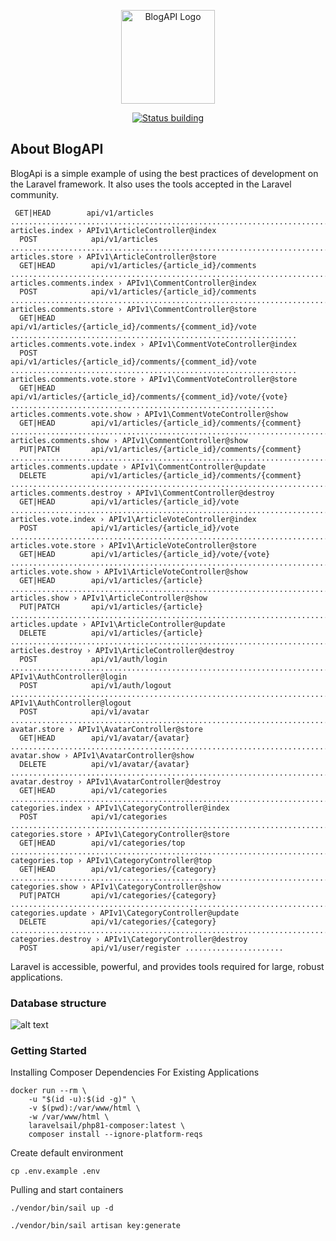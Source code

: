 <p align="center"><a href="http://localhost" target="_blank"><img src="https://github.com/nsankov/laravel-blog-RESTful/blob/main/_documentation/logo.png?raw=true" width="150" alt="BlogAPI Logo"></a></p>

<p align="center">
    <a href="https://github.com/nsankov/laravel-blog-RESTful/actions"><img src="https://github.com/nsankov/laravel-blog-RESTful/actions/workflows/BlogAPI.yml/badge.svg" alt="Status building"></a>

[comment]: <> (<a href="https://packagist.org/packages/laravel/framework"><img src="https://img.shields.io/packagist/dt/laravel/framework" alt="Total Downloads"></a>)

[comment]: <> (<a href="https://packagist.org/packages/laravel/framework"><img src="https://img.shields.io/packagist/v/laravel/framework" alt="Latest Stable Version"></a>)

[comment]: <> (<a href="https://packagist.org/packages/laravel/framework"><img src="https://img.shields.io/packagist/l/laravel/framework" alt="License"></a>)
</p>

## About BlogAPI

BlogApi is a simple example of using the best practices of development on the Laravel framework. It also uses the tools accepted in the Laravel community.

```
 GET|HEAD        api/v1/articles .......................................................................................................................... articles.index › APIv1\ArticleController@index
  POST            api/v1/articles .......................................................................................................................... articles.store › APIv1\ArticleController@store
  GET|HEAD        api/v1/articles/{article_id}/comments ........................................................................................... articles.comments.index › APIv1\CommentController@index
  POST            api/v1/articles/{article_id}/comments ........................................................................................... articles.comments.store › APIv1\CommentController@store
  GET|HEAD        api/v1/articles/{article_id}/comments/{comment_id}/vote ................................................................ articles.comments.vote.index › APIv1\CommentVoteController@index
  POST            api/v1/articles/{article_id}/comments/{comment_id}/vote ................................................................ articles.comments.vote.store › APIv1\CommentVoteController@store
  GET|HEAD        api/v1/articles/{article_id}/comments/{comment_id}/vote/{vote} ........................................................... articles.comments.vote.show › APIv1\CommentVoteController@show
  GET|HEAD        api/v1/articles/{article_id}/comments/{comment} ................................................................................... articles.comments.show › APIv1\CommentController@show
  PUT|PATCH       api/v1/articles/{article_id}/comments/{comment} ............................................................................... articles.comments.update › APIv1\CommentController@update
  DELETE          api/v1/articles/{article_id}/comments/{comment} ............................................................................. articles.comments.destroy › APIv1\CommentController@destroy
  GET|HEAD        api/v1/articles/{article_id}/vote ............................................................................................... articles.vote.index › APIv1\ArticleVoteController@index
  POST            api/v1/articles/{article_id}/vote ............................................................................................... articles.vote.store › APIv1\ArticleVoteController@store
  GET|HEAD        api/v1/articles/{article_id}/vote/{vote} .......................................................................................... articles.vote.show › APIv1\ArticleVoteController@show
  GET|HEAD        api/v1/articles/{article} .................................................................................................................. articles.show › APIv1\ArticleController@show
  PUT|PATCH       api/v1/articles/{article} .............................................................................................................. articles.update › APIv1\ArticleController@update
  DELETE          api/v1/articles/{article} ............................................................................................................ articles.destroy › APIv1\ArticleController@destroy
  POST            api/v1/auth/login ............................................................................................................................................ APIv1\AuthController@login
  POST            api/v1/auth/logout .......................................................................................................................................... APIv1\AuthController@logout
  POST            api/v1/avatar ............................................................................................................................... avatar.store › APIv1\AvatarController@store
  GET|HEAD        api/v1/avatar/{avatar} ........................................................................................................................ avatar.show › APIv1\AvatarController@show
  DELETE          api/v1/avatar/{avatar} .................................................................................................................. avatar.destroy › APIv1\AvatarController@destroy
  GET|HEAD        api/v1/categories ..................................................................................................................... categories.index › APIv1\CategoryController@index
  POST            api/v1/categories ..................................................................................................................... categories.store › APIv1\CategoryController@store
  GET|HEAD        api/v1/categories/top ..................................................................................................................... categories.top › APIv1\CategoryController@top
  GET|HEAD        api/v1/categories/{category} ............................................................................................................ categories.show › APIv1\CategoryController@show
  PUT|PATCH       api/v1/categories/{category} ........................................................................................................ categories.update › APIv1\CategoryController@update
  DELETE          api/v1/categories/{category} ...................................................................................................... categories.destroy › APIv1\CategoryController@destroy
  POST            api/v1/user/register ......................
```

Laravel is accessible, powerful, and provides tools required for large, robust applications.

### Database structure
![alt text](https://github.com/nsankov/laravel-blog-RESTful/blob/main/_documentation/db_diagram.png?raw=true)

### Getting Started
Installing Composer Dependencies For Existing Applications
```
docker run --rm \
    -u "$(id -u):$(id -g)" \
    -v $(pwd):/var/www/html \
    -w /var/www/html \
    laravelsail/php81-composer:latest \
    composer install --ignore-platform-reqs
```
Create default environment
```
cp .env.example .env
```
Pulling and start containers
```
./vendor/bin/sail up -d
```
```
./vendor/bin/sail artisan key:generate
```

